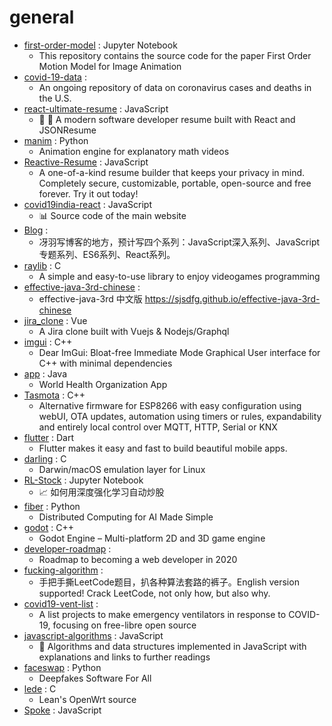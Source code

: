 # general
- [first-order-model](https://github.com/AliaksandrSiarohin/first-order-model) : Jupyter Notebook
  - This repository contains the source code for the paper First Order Motion Model for Image Animation
- [covid-19-data](https://github.com/nytimes/covid-19-data) : 
  - An ongoing repository of data on coronavirus cases and deaths in the U.S.
- [react-ultimate-resume](https://github.com/welovedevs/react-ultimate-resume) : JavaScript
  - 💼 🎨 A modern software developer resume built with React and JSONResume
- [manim](https://github.com/3b1b/manim) : Python
  - Animation engine for explanatory math videos
- [Reactive-Resume](https://github.com/AmruthPillai/Reactive-Resume) : JavaScript
  - A one-of-a-kind resume builder that keeps your privacy in mind. Completely secure, customizable, portable, open-source and free forever. Try it out today!
- [covid19india-react](https://github.com/covid19india/covid19india-react) : JavaScript
  - 📊 Source code of the main website
- [Blog](https://github.com/mqyqingfeng/Blog) : 
  - 冴羽写博客的地方，预计写四个系列：JavaScript深入系列、JavaScript专题系列、ES6系列、React系列。
- [raylib](https://github.com/raysan5/raylib) : C
  - A simple and easy-to-use library to enjoy videogames programming
- [effective-java-3rd-chinese](https://github.com/sjsdfg/effective-java-3rd-chinese) : 
  - effective-java-3rd 中文版 https://sjsdfg.github.io/effective-java-3rd-chinese
- [jira_clone](https://github.com/Datlyfe/jira_clone) : Vue
  - A Jira clone built with Vuejs & Nodejs/Graphql
- [imgui](https://github.com/ocornut/imgui) : C++
  - Dear ImGui: Bloat-free Immediate Mode Graphical User interface for C++ with minimal dependencies
- [app](https://github.com/WorldHealthOrganization/app) : Java
  - World Health Organization App
- [Tasmota](https://github.com/arendst/Tasmota) : C++
  - Alternative firmware for ESP8266 with easy configuration using webUI, OTA updates, automation using timers or rules, expandability and entirely local control over MQTT, HTTP, Serial or KNX
- [flutter](https://github.com/flutter/flutter) : Dart
  - Flutter makes it easy and fast to build beautiful mobile apps.
- [darling](https://github.com/darlinghq/darling) : C
  - Darwin/macOS emulation layer for Linux
- [RL-Stock](https://github.com/wangshub/RL-Stock) : Jupyter Notebook
  - 📈 如何用深度强化学习自动炒股
- [fiber](https://github.com/uber/fiber) : Python
  - Distributed Computing for AI Made Simple
- [godot](https://github.com/godotengine/godot) : C++
  - Godot Engine – Multi-platform 2D and 3D game engine
- [developer-roadmap](https://github.com/kamranahmedse/developer-roadmap) : 
  - Roadmap to becoming a web developer in 2020
- [fucking-algorithm](https://github.com/labuladong/fucking-algorithm) : 
  - 手把手撕LeetCode题目，扒各种算法套路的裤子。English version supported! Crack LeetCode, not only how, but also why.
- [covid19-vent-list](https://github.com/PubInv/covid19-vent-list) : 
  - A list projects to make emergency ventilators in response to COVID-19, focusing on free-libre open source
- [javascript-algorithms](https://github.com/trekhleb/javascript-algorithms) : JavaScript
  - 📝 Algorithms and data structures implemented in JavaScript with explanations and links to further readings
- [faceswap](https://github.com/deepfakes/faceswap) : Python
  - Deepfakes Software For All
- [lede](https://github.com/coolsnowwolf/lede) : C
  - Lean's OpenWrt source
- [Spoke](https://github.com/Elizabeth-Warren/Spoke) : JavaScript
